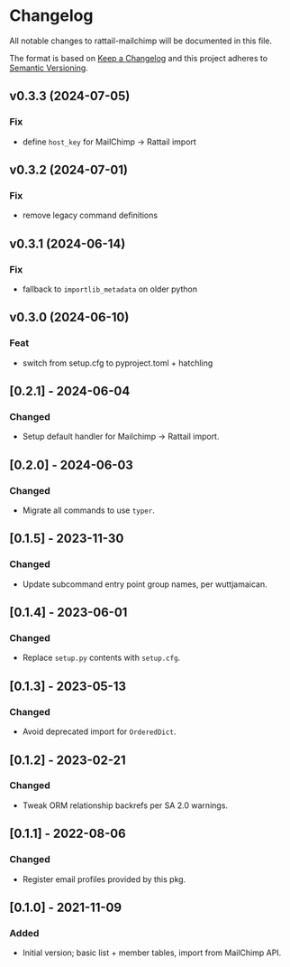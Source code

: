 
# Changelog
All notable changes to rattail-mailchimp will be documented in this file.

The format is based on [Keep a Changelog](http://keepachangelog.com/en/1.0.0/)
and this project adheres to [Semantic Versioning](http://semver.org/spec/v2.0.0.html).

## v0.3.3 (2024-07-05)

### Fix

- define `host_key` for MailChimp -> Rattail import

## v0.3.2 (2024-07-01)

### Fix

- remove legacy command definitions

## v0.3.1 (2024-06-14)

### Fix

- fallback to `importlib_metadata` on older python

## v0.3.0 (2024-06-10)

### Feat

- switch from setup.cfg to pyproject.toml + hatchling

## [0.2.1] - 2024-06-04
### Changed
- Setup default handler for Mailchimp -> Rattail import.

## [0.2.0] - 2024-06-03
### Changed
- Migrate all commands to use `typer`.

## [0.1.5] - 2023-11-30
### Changed
- Update subcommand entry point group names, per wuttjamaican.

## [0.1.4] - 2023-06-01
### Changed
- Replace `setup.py` contents with `setup.cfg`.

## [0.1.3] - 2023-05-13
### Changed
- Avoid deprecated import for `OrderedDict`.

## [0.1.2] - 2023-02-21
### Changed
- Tweak ORM relationship backrefs per SA 2.0 warnings.

## [0.1.1] - 2022-08-06
### Changed
- Register email profiles provided by this pkg.

## [0.1.0] - 2021-11-09
### Added
- Initial version; basic list + member tables, import from MailChimp API.
